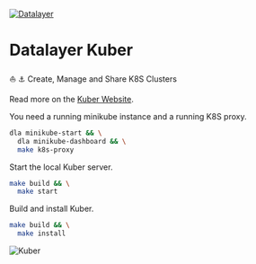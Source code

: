 [![Datalayer](https://docs.datalayer.io/logo/datalayer-25.svg)](https://datalayer.io)

# Datalayer Kuber

:boat: :anchor: Create, Manage and Share K8S Clusters

Read more on the [Kuber Website](https://kuber.sh).

You need a running minikube instance and a running K8S proxy.

```bash
dla minikube-start && \
  dla minikube-dashboard && \
  make k8s-proxy
```

Start the local Kuber server.

```bash
make build && \
  make start
```

Build and install Kuber.

```bash
make build && \
  make install
```

![Kuber](https://raw.githubusercontent.com/datalayer/datalayer/master/docs/_images/what/kuber.svg?sanitize=true "Kuber")

